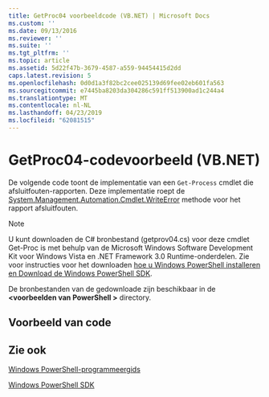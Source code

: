 ```yaml
---
title: GetProc04 voorbeeldcode (VB.NET) | Microsoft Docs
ms.custom: ''
ms.date: 09/13/2016
ms.reviewer: ''
ms.suite: ''
ms.tgt_pltfrm: ''
ms.topic: article
ms.assetid: 5d22f47b-3679-4587-a559-94454415d2dd
caps.latest.revision: 5
ms.openlocfilehash: 0d0d1a3f82bc2cee025139d69fee02eb601fa563
ms.sourcegitcommit: e7445ba8203da304286c591ff513900ad1c244a4
ms.translationtype: MT
ms.contentlocale: nl-NL
ms.lasthandoff: 04/23/2019
ms.locfileid: "62081515"
---
```

# <a name="getproc04-vbnet-sample-code"></a>GetProc04-codevoorbeeld (VB.NET)

De volgende code toont de implementatie van een `Get-Process` cmdlet die afsluitfouten-rapporten. Deze implementatie roept de [System.Management.Automation.Cmdlet.WriteError](/dotnet/api/System.Management.Automation.Cmdlet.WriteError) methode voor het rapport afsluitfouten.

> [!NOTE]
> U kunt downloaden de C# bronbestand (getprov04.cs) voor deze cmdlet Get-Proc is met behulp van de Microsoft Windows Software Development Kit voor Windows Vista en .NET Framework 3.0 Runtime-onderdelen. Zie voor instructies voor het downloaden [hoe u Windows PowerShell installeren en Download de Windows PowerShell SDK](/powershell/developer/installing-the-windows-powershell-sdk).
>
> De bronbestanden van de gedownloade zijn beschikbaar in de  **\<voorbeelden van PowerShell >** directory.

## <a name="code-sample"></a>Voorbeeld van code

<!-- TODO!!!: review snippet reference  [!CODE [Msh_samplesgetproc04#GetProc04vball](Msh_samplesgetproc04#GetProc04vball)]  -->

## <a name="see-also"></a>Zie ook

[Windows PowerShell-programmeergids](./windows-powershell-programmer-s-guide.md)

[Windows PowerShell SDK](../windows-powershell-reference.md)